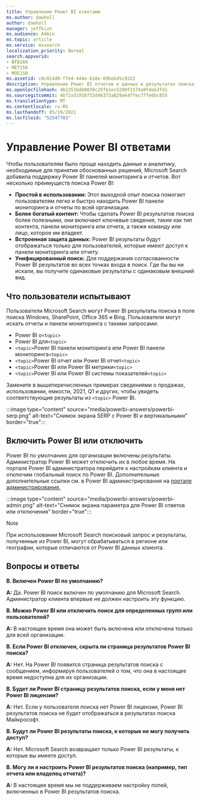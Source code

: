```yaml
---
title: Управление Power BI ответами
ms.author: dawholl
author: dawholl
manager: jeffkizn
ms.audience: Admin
ms.topic: article
ms.service: mssearch
localization_priority: Normal
search.appverid:
- BFB160
- MET150
- MOE150
ms.assetid: c0c814d0-f7e4-444e-b18e-09beb45c9322
description: Управление Power BI отчетов и данных в результатах поиска
ms.openlocfilehash: 4b2251bdb8039c25fb1ec5290f3374a9f4eb3fd1
ms.sourcegitcommit: 4b72a31910753d46373a829a64ffec77fe6bc855
ms.translationtype: MT
ms.contentlocale: ru-RU
ms.lasthandoff: 05/19/2021
ms.locfileid: "52547703"
---
```

# <a name="manage-power-bi-answers"></a>Управление Power BI ответами

Чтобы пользователям было проще находить данные и аналитику, необходимые для принятия обоснованных решений, Microsoft Search добавила поддержку Power BI панелей мониторинга и отчетов. Вот несколько преимуществ поиска Power BI:

* **Простой в использовании:** Этот выходной опыт поиска помогает пользователям легко и быстро находить Power BI панели мониторинга и отчеты по всей организации.
* **Более богатый контент:** Чтобы сделать Power BI результатов поиска более полезными, они включают ключевые сведения, такие как тип контента, панели мониторинга или отчета, а также команду или лицо, которое им владеет.
* **Встроенная защита данных:** Power BI результаты будут отображаться только для пользователей, которые имеют доступ к панели мониторинга или отчету.
* **Унифицированный поиск:** Для поддержания согласованности Power BI результатов во всех точках входа в поиск. Где бы вы ни искали, вы получите одинаковые результаты с одинаковым внешний вид.

## <a name="what-users-experience"></a>Что пользователи испытывают

Пользователи Microsoft Search могут Power BI результаты поиска в поле поиска Windows, SharePoint, Office 365 и Bing. Пользователи могут искать отчеты и панели мониторинга с такими запросами:

* Power BI о`<topic>`
* Power BI для`<topic>`
* `<topic>`Power BI панели мониторинга или Power BI панели мониторинга`<topic>`
* `<topic>`Power BI отчет или Power BI отчет`<topic>`
* `<topic>`Power BI или Power BI метрики`<topic>`
* `<topic>`Power BI или Power BI системы показателей`<topic>`

Замените в вышеперечисленных примерах сведениями о продажах, использовании, емкости, 2021, Q1 и других, чтобы увидеть соответствующие результаты из `<topic>` Power BI.

:::image type="content" source="media/powerbi-answers/powerbi-serp.png" alt-text="Снимок экрана SERP с Power BI и вертикальными" border="true":::

## <a name="turn-power-bi-search-on-or-off"></a>Включить Power BI или отключить

Power BI по умолчанию для организации включены результаты. Администратор Power BI может отключить их в любое время. На портале Power BI администратора перейдите к настройкам  клиента и отключим глобальный поиск по Power BI. Дополнительные дополнительные ссылки см. в Power BI администрирования на [портале администрирования.](/power-bi/admin/service-admin-portal#use-global-search-for-power-bi-preview)

:::image type="content" source="media/powerbi-answers/powerbi-admin.png" alt-text="Снимок экрана параметра для Power BI ответов или отключения" border="true":::

> [!NOTE]
> При использовании Microsoft Search поисковый запрос и результаты, полученные из Power BI, могут обрабатываться в регионе или географии, которые отличаются от Power BI данных клиента.

## <a name="frequently-asked-questions"></a>Вопросы и ответы

**В. Включен Power BI по умолчанию?**

**A:** Да. Power BI поиск включен по умолчанию для Microsoft Search. Администратор клиента впервые не должен настроить эту функцию.

**В. Можно Power BI или отключить поиск для определенных групп или пользователей?**

**A:** В настоящее время она может быть включена или отключена только для всей организации.

**В. Если Power BI отключен, скрыта ли страница результатов Power BI поиска?**

**A:** Нет. На Power BI появится страница результатов поиска с сообщением, информируя пользователей о том, что она в настоящее время недоступна для их организации.

**В. Будет ли Power BI страницу результатов поиска, если у меня нет Power BI лицензии?**

**A:** Нет. Если у пользователя поиска нет Power BI лицензии, Power BI результатов поиска не будет отображаться в результатах поиска Майкрософт.

**В. Будут ли Power BI результаты поиска, к которые не могу получить доступ?**

**A:** Нет. Microsoft Search возвращает только Power BI результаты, к которые вы имеете доступ.

**В. Могу ли я настроить Power BI результатов поиска (например, тип отчета или владелец отчета)?**

**A:** В настоящее время мы не поддерживаем настройку полей, включенных в Power BI результатов поиска.